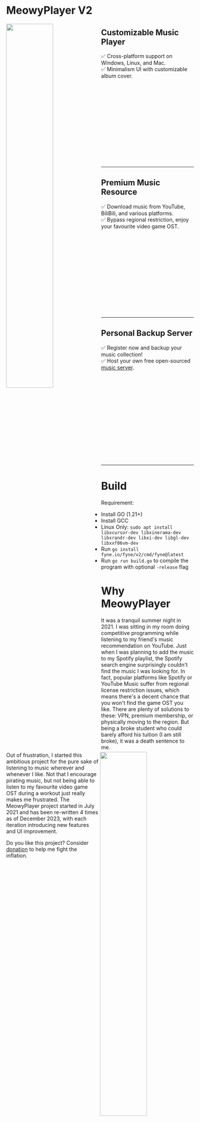 # MeowyPlayer V2  

<img align="left" width="50%" height="50%" src="https://i.imgur.com/P4nT3sU.png">  
  
## Customizable Music Player  
✅ Cross-platform support on Windows, Linux, and Mac.<br />
✅ Minimalism UI with customizable album cover.<br />
<br /><br /><br /><br /><br /><br /><br /><br /><br /><br /><br /><br /><br />

---

<img align="right" width="50%" height="50%" src="https://i.imgur.com/RtvToUT.png">  
  
## Premium Music Resource
✅ Download music from YouTube, BiliBili, and various platforms.<br />
✅ Bypass regional restriction, enjoy your favourite video game OST.<br />
<br /><br /><br /><br /><br /><br /><br /><br /><br /><br /><br /><br /><br />

---

<img align="left" width="50%" height="50%" src="https://i.imgur.com/y2RpDI2.png">  
  
## Personal Backup Server
✅ Register now and backup your music collection!<br />
✅ Host your own free open-sourced [music server](https://github.com/evanhyd/MeowyPlayerServer).<br />
<br /><br /><br /><br /><br /><br /><br /><br /><br /><br /><br /><br /><br /><br />

---

# Build
Requirement:  
- Install GO (1.21+)  
- Install GCC
- Linux Only: `sudo apt install libxcursor-dev libxinerama-dev libxrandr-dev libxi-dev libgl-dev libxxf86vm-dev`  
- Run `go install fyne.io/fyne/v2/cmd/fyne@latest`  
- Run `go run build.go` to compile the program with optional `-release` flag

# Why MeowyPlayer

  It was a tranquil summer night in 2021. I was sitting in my room doing competitive programming while listening to my friend's music recommendation on YouTube. Just when I was planning to add the music to my Spotify playlist, the Spotify search engine surprisingly couldn't find the music I was looking for. In fact, popular platforms like Spotify or YouTube Music suffer from regional license restriction issues, which means there's a decent chance that you won't find the game OST you like. There are plenty of solutions to these: VPN, premium membership, or physically moving to the region. But being a broke student who could barely afford his tuition (I am still broke), it was a death sentence to me.    
  Out of frustration, I started this ambitious project for the pure sake of listening to music wherever and whenever I like. Not that I encourage pirating music, but not being able to listen to my favourite video game OST during a workout just really makes me frustrated. The MeowyPlayer project started in July 2021 and has been re-written 4 times as of December 2023, with each iteration introducing new features and UI improvement.

 Do you like this project? Consider [donation](https://www.buymeacoffee.com/unboxthecat) to help me fight the inflation.
